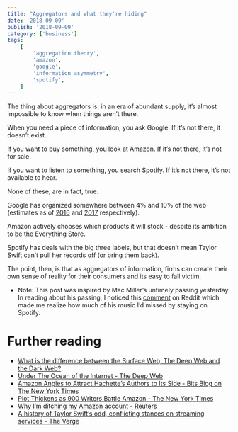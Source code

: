 ```yaml
---
title: "Aggregators and what they're hiding"
date: '2018-09-09'
publish: '2018-09-09'
category: ['business']
tags:
    [
        'aggregation theory',
        'amazon',
        'google',
        'information asymmetry',
        'spotify',
    ]
---
```


The thing about aggregators is: in an era of abundant supply, it’s almost impossible to know when things aren’t there.

When you need a piece of information, you ask Google. If it’s not there, it doesn’t exist.

If you want to buy something, you look at Amazon. If it’s not there, it’s not for sale.

If you want to listen to something, you search Spotify. If it’s not there, it’s not available to hear.

None of these, are in fact, true.

Google has organized somewhere between 4% and 10% of the web (estimates as of [2016](https://www.sans.org/reading-room/whitepapers/covert/ocean-internet-deep-web-37012) and [2017](https://blog.knowbe4.com/what-is-the-difference-between-the-surface-web-the-deep-web-and-the-dark-web) respectively).

Amazon actively chooses which products it will stock - despite its ambition to be the Everything Store.

Spotify has deals with the big three labels, but that doesn’t mean Taylor Swift can’t pull her records off (or bring them back).

The point, then, is that as aggregators of information, firms can create their own sense of reality for their consumers and its easy to fall victim.

-   Note: This post was inspired by Mac Miller’s untimely passing yesterday. In reading about his passing, I noticed this [comment](https://www.reddit.com/r/nba/comments/9e1gbr/karlanthony_towns_not_only_were_you_my_favorite/e5lnbhz) on Reddit which made me realize how much of his music I’d missed by staying on Spotify.

# Further reading

-   [What is the difference between the Surface Web, The Deep Web and the Dark Web?](https://blog.knowbe4.com/what-is-the-difference-between-the-surface-web-the-deep-web-and-the-dark-web)
-   [Under The Ocean of the Internet - The Deep Web](https://www.sans.org/reading-room/whitepapers/covert/ocean-internet-deep-web-37012)
-   [Amazon Angles to Attract Hachette’s Authors to Its Side - Bits Blog on The New York Times](https://bits.blogs.nytimes.com/2014/07/08/amazon-tries-to-woo-authors-in-hachette-dispute/?action=click&module=RelatedCoverage&pgtype=Article®ion=Footer)
-   [Plot Thickens as 900 Writers Battle Amazon - The New York Times](https://www.nytimes.com/2014/08/08/business/media/plot-thickens-as-900-writers-battle-amazon.html)
-   [Why I’m ditching my Amazon account - Reuters](https://www.reuters.com/article/shafer-amazon/column-why-im-ditching-my-amazon-account-idUSL1N0OD1I120140527)
-   [A history of Taylor Swift’s odd, conflicting stances on streaming services - The Verge](https://www.theverge.com/2017/6/9/15767986/taylor-swift-apple-music-spotify-statements-timeline)
